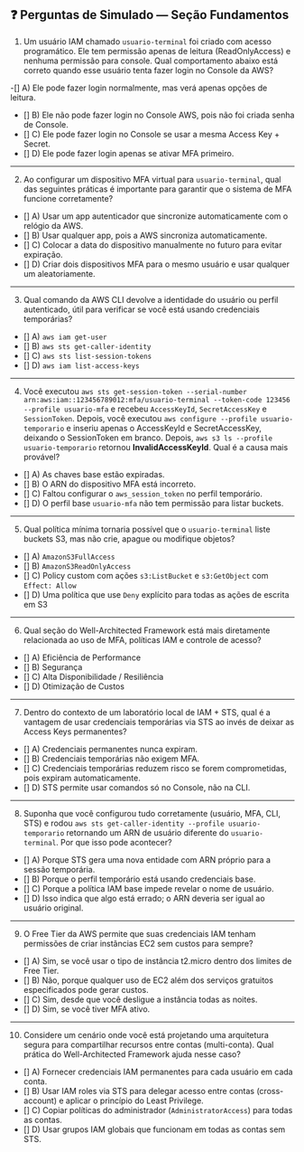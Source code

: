 ## ❓ Perguntas de Simulado — Seção Fundamentos

1. Um usuário IAM chamado `usuario-terminal` foi criado com acesso programático. Ele tem permissão apenas de leitura (ReadOnlyAccess) e nenhuma permissão para console. Qual comportamento abaixo está correto quando esse usuário tenta fazer login no Console da AWS?

-[] A) Ele pode fazer login normalmente, mas verá apenas opções de leitura.
- [] B) Ele não pode fazer login no Console AWS, pois não foi criada senha de Console.
- [] C) Ele pode fazer login no Console se usar a mesma Access Key + Secret.
- [] D) Ele pode fazer login apenas se ativar MFA primeiro.

---

2. Ao configurar um dispositivo MFA virtual para `usuario-terminal`, qual das seguintes práticas é importante para garantir que o sistema de MFA funcione corretamente?

- [] A) Usar um app autenticador que sincronize automaticamente com o relógio da AWS.
- [] B) Usar qualquer app, pois a AWS sincroniza automaticamente.
- [] C) Colocar a data do dispositivo manualmente no futuro para evitar expiração.
- [] D) Criar dois dispositivos MFA para o mesmo usuário e usar qualquer um aleatoriamente.

---

3. Qual comando da AWS CLI devolve a identidade do usuário ou perfil autenticado, útil para verificar se você está usando credenciais temporárias?

- [] A) `aws iam get-user`
- [] B) `aws sts get-caller-identity`
- [] C) `aws sts list-session-tokens`
- [] D) `aws iam list-access-keys`

---

4. Você executou `aws sts get-session-token --serial-number arn:aws:iam::123456789012:mfa/usuario-terminal --token-code 123456 --profile usuario-mfa` e recebeu `AccessKeyId`, `SecretAccessKey` e `SessionToken`. Depois, você executou `aws configure --profile usuario-temporario` e inseriu apenas o AccessKeyId e SecretAccessKey, deixando o SessionToken em branco. Depois, `aws s3 ls --profile usuario-temporario` retornou **InvalidAccessKeyId**. Qual é a causa mais provável?

- [] A) As chaves base estão expiradas.
- [] B) O ARN do dispositivo MFA está incorreto.
- [] C) Faltou configurar o `aws_session_token` no perfil temporário.
- [] D) O perfil base `usuario-mfa` não tem permissão para listar buckets.

---

5. Qual política mínima tornaria possível que o `usuario-terminal` liste buckets S3, mas não crie, apague ou modifique objetos?

- [] A) `AmazonS3FullAccess`
- [] B) `AmazonS3ReadOnlyAccess`
- [] C) Policy custom com ações `s3:ListBucket` e `s3:GetObject` com `Effect: Allow`
- [] D) Uma política que use `Deny` explícito para todas as ações de escrita em S3

---

6. Qual seção do Well-Architected Framework está mais diretamente relacionada ao uso de MFA, políticas IAM e controle de acesso?

- [] A) Eficiência de Performance
- [] B) Segurança
- [] C) Alta Disponibilidade / Resiliência
- [] D) Otimização de Custos

---

7. Dentro do contexto de um laboratório local de IAM + STS, qual é a vantagem de usar credenciais temporárias via STS ao invés de deixar as Access Keys permanentes?

- [] A) Credenciais permanentes nunca expiram.
- [] B) Credenciais temporárias não exigem MFA.
- [] C) Credenciais temporárias reduzem risco se forem comprometidas, pois expiram automaticamente.
- [] D) STS permite usar comandos só no Console, não na CLI.

---

8. Suponha que você configurou tudo corretamente (usuário, MFA, CLI, STS) e rodou `aws sts get-caller-identity --profile usuario-temporario` retornando um ARN de usuário diferente do `usuario-terminal`. Por que isso pode acontecer?

- [] A) Porque STS gera uma nova entidade com ARN próprio para a sessão temporária.
- [] B) Porque o perfil temporário está usando credenciais base.
- [] C) Porque a política IAM base impede revelar o nome de usuário.
- [] D) Isso indica que algo está errado; o ARN deveria ser igual ao usuário original.

---

9. O Free Tier da AWS permite que suas credenciais IAM tenham permissões de criar instâncias EC2 sem custos para sempre?

- [] A) Sim, se você usar o tipo de instância t2.micro dentro dos limites de Free Tier.
- [] B) Não, porque qualquer uso de EC2 além dos serviços gratuitos especificados pode gerar custos.
- [] C) Sim, desde que você desligue a instância todas as noites.
- [] D) Sim, se você tiver MFA ativo.

---

10. Considere um cenário onde você está projetando uma arquitetura segura para compartilhar recursos entre contas (multi-conta). Qual prática do Well-Architected Framework ajuda nesse caso?

- [] A) Fornecer credenciais IAM permanentes para cada usuário em cada conta.
- [] B) Usar IAM roles via STS para delegar acesso entre contas (cross-account) e aplicar o princípio do Least Privilege.
- [] C) Copiar políticas do administrador (`AdministratorAccess`) para todas as contas.
- [] D) Usar grupos IAM globais que funcionam em todas as contas sem STS.

